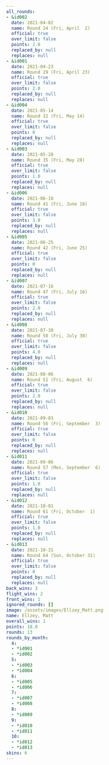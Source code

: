 ```yaml
---
all_rounds:
- &id002
  date: 2021-04-02
  name: Round 24 (Fri, April  2)
  official: true
  over_limit: false
  points: 2.0
  replaced_by: null
  replaces: null
- &id001
  date: 2021-04-23
  name: Round 29 (Fri, April 23)
  official: true
  over_limit: false
  points: 2.0
  replaced_by: null
  replaces: null
- &id004
  date: 2021-05-14
  name: Round 32 (Fri, May 14)
  official: true
  over_limit: false
  points: 0
  replaced_by: null
  replaces: null
- &id003
  date: 2021-05-28
  name: Round 35 (Fri, May 28)
  official: true
  over_limit: false
  points: 1.0
  replaced_by: null
  replaces: null
- &id006
  date: 2021-06-18
  name: Round 41 (Fri, June 18)
  official: true
  over_limit: false
  points: 3.0
  replaced_by: null
  replaces: null
- &id005
  date: 2021-06-25
  name: Round 42 (Fri, June 25)
  official: true
  over_limit: false
  points: 0
  replaced_by: null
  replaces: null
- &id007
  date: 2021-07-16
  name: Round 47 (Fri, July 16)
  official: true
  over_limit: false
  points: 2.0
  replaced_by: null
  replaces: null
- &id008
  date: 2021-07-30
  name: Round 50 (Fri, July 30)
  official: true
  over_limit: false
  points: 4.0
  replaced_by: null
  replaces: null
- &id009
  date: 2021-08-06
  name: Round 51 (Fri, August  6)
  official: true
  over_limit: false
  points: 2.0
  replaced_by: null
  replaces: null
- &id010
  date: 2021-09-03
  name: Round 56 (Fri, September  3)
  official: true
  over_limit: false
  points: 0
  replaced_by: null
  replaces: null
- &id011
  date: 2021-09-06
  name: Round 57 (Mon, September  6)
  official: true
  over_limit: false
  points: 1.0
  replaced_by: null
  replaces: null
- &id012
  date: 2021-10-01
  name: Round 61 (Fri, October  1)
  official: true
  over_limit: false
  points: 1.0
  replaced_by: null
  replaces: null
- &id013
  date: 2021-10-31
  name: Round 64 (Sun, October 31)
  official: true
  over_limit: false
  points: 0
  replaced_by: null
  replaces: null
back_wins: 3
flight_wins: 2
front_wins: 1
ignored_rounds: []
image: /assets/images/Ellzey_Matt.png
name: Ellzey, Matt
overall_wins: 1
points: 18.0
rounds: 13
rounds_by_month:
  4:
  - *id001
  - *id002
  5:
  - *id003
  - *id004
  6:
  - *id005
  - *id006
  7:
  - *id007
  - *id008
  8:
  - *id009
  9:
  - *id010
  - *id011
  10:
  - *id012
  - *id013
skins: 6
---
```

